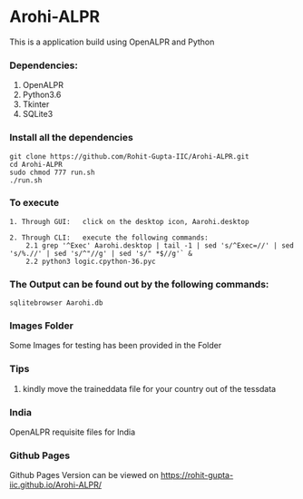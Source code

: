 # Arohi-ALPR
This is a application build using OpenALPR and Python

### Dependencies:
1. OpenALPR
2. Python3.6
3. Tkinter
4. SQLite3

### Install all the dependencies
```
git clone https://github.com/Rohit-Gupta-IIC/Arohi-ALPR.git
cd Arohi-ALPR
sudo chmod 777 run.sh
./run.sh
```

### To execute
```
1. Through GUI:   click on the desktop icon, Aarohi.desktop
```
```
2. Through CLI:	  execute the following commands:
	2.1 grep '^Exec' Aarohi.desktop | tail -1 | sed 's/^Exec=//' | sed 's/%.//' | sed 's/^"//g' | sed 's/" *$//g'` &
	2.2 python3 logic.cpython-36.pyc
```

### The Output can be found out by the following commands:
```
sqlitebrowser Aarohi.db
```

### Images Folder
Some Images for testing has been provided in the Folder

### Tips
1. kindly move the traineddata file for your country out of the tessdata

### India 
OpenALPR requisite files for India

### Github Pages
Github Pages Version can be viewed on https://rohit-gupta-iic.github.io/Arohi-ALPR/
